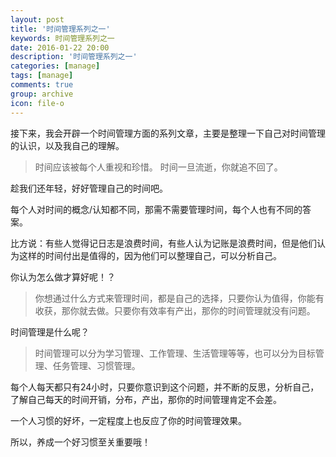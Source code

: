 ```yaml
---
layout: post
title: '时间管理系列之一'
keywords: 时间管理系列之一
date: 2016-01-22 20:00
description: '时间管理系列之一'
categories: [manage]
tags: [manage]
comments: true
group: archive
icon: file-o
---
```


接下来，我会开辟一个时间管理方面的系列文章，主要是整理一下自己对时间管理的认识，以及我自己的理解。

>时间应该被每个人重视和珍惜。
时间一旦流逝，你就追不回了。

趁我们还年轻，好好管理自己的时间吧。

<!-- more -->

每个人对时间的概念/认知都不同，那需不需要管理时间，每个人也有不同的答案。

比方说：有些人觉得记日志是浪费时间，有些人认为记账是浪费时间，但是他们认为这样的时间付出是值得的，因为他们可以整理自己，可以分析自己。

你认为怎么做才算好呢！？

>你想通过什么方式来管理时间，都是自己的选择，只要你认为值得，你能有收获，那你就去做。只要你有效率有产出，那你的时间管理就没有问题。

时间管理是什么呢？

>时间管理可以分为学习管理、工作管理、生活管理等等，也可以分为目标管理、任务管理、习惯管理。

每个人每天都只有24小时，只要你意识到这个问题，并不断的反思，分析自己，了解自己每天的时间开销，分布，产出，那你的时间管理肯定不会差。

一个人习惯的好坏，一定程度上也反应了你的时间管理效果。

所以，养成一个好习惯至关重要哦！
